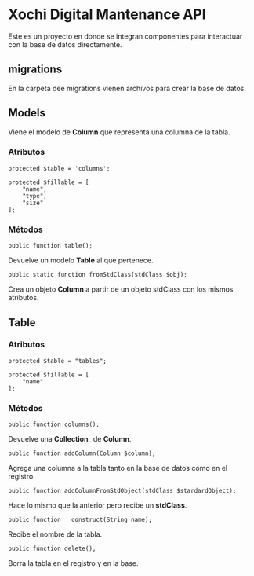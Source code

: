 # Xochi Digital Mantenance API #

Este es un proyecto en donde se integran componentes para interactuar con la base de datos directamente.

## migrations ##

En la carpeta dee migrations vienen archivos para crear la base de datos.

## Models ##

Viene el modelo de __Column__ que representa una columna de la tabla.

### Atributos ###

    protected $table = 'columns';

    protected $fillable = [
        "name",
        "type",
        "size"
    ];

### Métodos ###

    public function table();

Devuelve un modelo __Table__ al que pertenece.

    public static function fromStdClass(stdClass $obj);

Crea un objeto __Column__ a partir de un objeto stdClass con los mismos atributos.

## Table ##

### Atributos ###

    protected $table = "tables";

    protected $fillable = [
        "name"
    ];

### Métodos ###

    public function columns();

Devuelve una __Collection___ de __Column__.

    public function addColumn(Column $column);

Agrega una columna a la tabla tanto en la base de datos como en el registro.

    public function addColumnFromStdObject(stdClass $stardardObject);

Hace lo mismo que la anterior pero recibe un __stdClass__. 

    public function __construct(String name);

Recibe el nombre de la tabla.

    public function delete();

Borra la tabla en el registro y en la base.